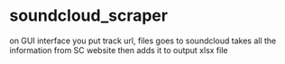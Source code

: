 # soundcloud_scraper
on GUI interface you put track url, files goes to soundcloud takes all the information from SC website then adds it to output xlsx file
